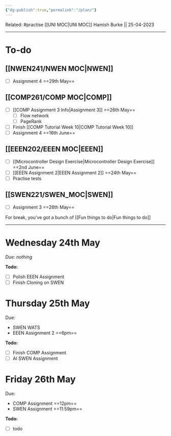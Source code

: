 ```yaml
---
{"dg-publish":true,"permalink":"/plan/"}
---
```


Related: #practise 
[[UNI MOC\|UNI MOC]]
Hamish Burke || 25-04-2023
***

# To-do

## [[NWEN241/NWEN MOC\|NWEN]]

- [ ] Assignment 4 ==29th May==

## [[COMP261/COMP MOC\|COMP]]

- [ ] [[COMP Assignment 3 Info\|Assignment 3]] ==26th May==
	- [ ] Flow network
	- [ ] PageRank
- [ ] Finish [[COMP Tutorial Week 10\|COMP Tutorial Week 10]]
- [ ] Assignment 4 ==16th June==

## [[EEEN202/EEEN MOC\|EEEN]]

- [ ] [[Microcontroller Design Exercise\|Microcontroller Design Exercise]] ==2nd June==
- [ ] [[EEEN Assignment 2\|EEEN Assignment 2]] ==24th May==
- [ ] Practise tests

## [[SWEN221/SWEN_MOC\|SWEN]]

- [ ] Assignment 3 ==26th May==



For break, you've got a bunch of [[Fun things to do\|Fun things to do]]

***

# Wednesday 24th May

*Due: nothing*

**Todo:**
- [ ] Polish EEEN Assignment
- [ ] Finish Cloning on SWEN

# Thursday 25th May

Due: 
- SWEN WATS
- EEEN Assignment 2 ==6pm==

**Todo:**
- [ ] Finish COMP Assignment
- [ ] AI SWEN Assignment

# Friday 26th May

Due: 
- COMP Assignment ==12pm==
- SWEN Assignment ==11:59pm==

**Todo:**
- [ ] todo




